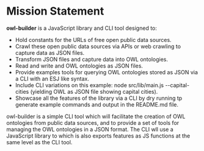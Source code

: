 # Mission Statement

**owl-builder** is a JavaScript library and CLI tool designed to:
- Hold constants for the URLs of free open public data sources.
- Crawl these open public data sources via APIs or web crawling to capture data as JSON files.
- Transform JSON files and capture data into OWL ontologies.
- Read and write and OWL ontologies as JSON files.
- Provide examples tools for querying OWL ontologies stored as JSON via a CLI with an ESJ like syntax.
- Include CLI variations on this example: node src/lib/main.js --capital-cities (yielding OWL as JSON file showing capital cities).
- Showcase all the features of the library via a CLI by dry running tp generate example commands and output in the README.md file.

owl-builder is a simple CLI tool which will facilitate the creation of OWL ontologies from public data sources, 
and to provide a set of tools for managing the OWL ontologies in a JSON format. The CLI wll use a JavaScript library to
which is also exports features as JS functions at the same level as the CLI tool.
